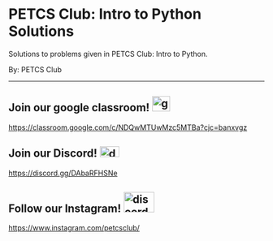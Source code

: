 # PETCS Club: Intro to Python Solutions
Solutions to problems given in PETCS Club: Intro to Python.

By: PETCS Club

--- 
## Join our google classroom! <img src="https://upload.wikimedia.org/wikipedia/commons/5/59/Google_Classroom_Logo.png" alt="gclass logo" width="35" height="30"/>
https://classroom.google.com/c/NDQwMTUwMzc5MTBa?cjc=banxvgz

## Join our Discord! <img src="https://logos-world.net/wp-content/uploads/2020/12/Discord-Logo.png" alt="discord logo" width="38" height="21"/>
https://discord.gg/DAbaRFHSNe

## Follow our Instagram!  <img src="https://download.logo.wine/logo/Instagram/Instagram-Logo.wine.png" alt="discord logo" width="60" height="40"/>
https://www.instagram.com/petcsclub/
